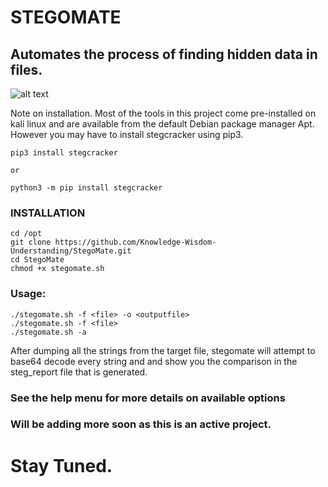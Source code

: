 # STEGOMATE
## Automates the process of finding hidden data in files.

![alt text](https://github.com/Knowledge-Wisdom-Understanding/StegoMate/blob/master/Stegomate.PNG)

Note on installation. Most of the tools in this project come pre-installed on kali linux and are available from the default Debian package manager Apt. However you may have to install stegcracker using pip3.

```
pip3 install stegcracker

or

python3 -m pip install stegcracker
```

### INSTALLATION
```
cd /opt
git clone https://github.com/Knowledge-Wisdom-Understanding/StegoMate.git
cd StegoMate
chmod +x stegomate.sh
```

### Usage:
```
./stegomate.sh -f <file> -o <outputfile>
./stegomate.sh -f <file>
./stegomate.sh -a
```

After dumping all the strings from the target file, stegomate will attempt to base64 decode every string and and show you the comparison in the steg_report file that is generated.

### See the help menu for more details on available options
### Will be adding more soon as this is an active project.
# Stay Tuned.
